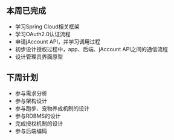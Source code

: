 本周已完成
-
+ 学习Spring Cloud相关框架
+ 学习OAuth2.0认证流程
+ 申请jAccount API，并学习调用过程
+ 初步设计授权过程中，app、后端、jAccount API之间的通信流程
+ 设计管理员界面原型

下周计划
-
+ 参与需求分析
+ 参与架构设计
+ 参与跑步、宠物养成机制的设计
+ 参与RDBMS的设计
+ 完成授权机制的设计
+ 参与后端编码